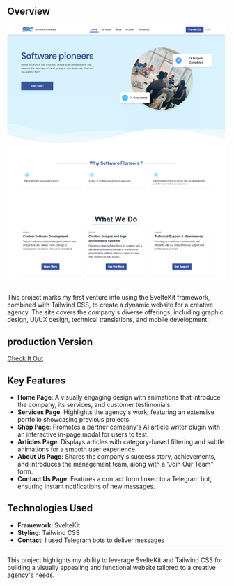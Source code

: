 ## Overview

[<img src="./static/software-poineers.png" alt="software pioneers home page" width="500"/>](https://software-pioneers-y7p3-ypox76hr1-salah-2d098c8c.vercel.app/)


This project marks my first venture into using the SvelteKit framework, combined with Tailwind CSS, to create a dynamic website for a creative agency. The site covers the company's diverse offerings, including graphic design, UI/UX design, technical translations, and mobile development.

## production Version
[Check It Out](https://software-pioneers-y7p3-ypox76hr1-salah-2d098c8c.vercel.app/)

## Key Features

- **Home Page**: A visually engaging design with animations that introduce the company, its services, and customer testimonials.
- **Services Page**: Highlights the agency's work, featuring an extensive portfolio showcasing previous projects.
- **Shop Page**: Promotes a partner company's AI article writer plugin with an interactive in-page modal for users to test.
- **Articles Page**: Displays articles with category-based filtering and subtle animations for a smooth user experience.
- **About Us Page**: Shares the company's success story, achievements, and introduces the management team, along with a "Join Our Team" form.
- **Contact Us Page**: Features a contact form linked to a Telegram bot, ensuring instant notifications of new messages.

## Technologies Used

- **Framework**: SvelteKit
- **Styling**: Tailwind CSS
- **Contact**: I used Telegram bots to deliver messages

---

This project highlights my ability to leverage SvelteKit and Tailwind CSS for building a visually appealing and functional website tailored to a creative agency's needs.
